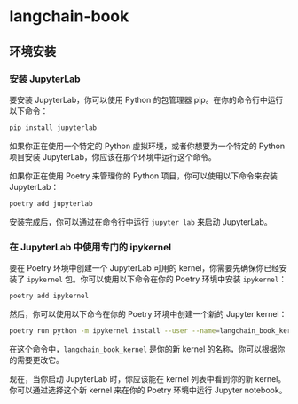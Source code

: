 # langchain-book

## 环境安装

### 安装 JupyterLab

要安装 JupyterLab，你可以使用 Python 的包管理器 pip。在你的命令行中运行以下命令：

```bash
pip install jupyterlab
```

如果你正在使用一个特定的 Python 虚拟环境，或者你想要为一个特定的 Python 项目安装 JupyterLab，你应该在那个环境中运行这个命令。

如果你正在使用 Poetry 来管理你的 Python 项目，你可以使用以下命令来安装 JupyterLab：

```bash
poetry add jupyterlab
```

安装完成后，你可以通过在命令行中运行 `jupyter lab` 来启动 JupyterLab。

### 在 JupyterLab 中使用专门的 ipykernel

要在 Poetry 环境中创建一个 JupyterLab 可用的 kernel，你需要先确保你已经安装了 `ipykernel` 包。你可以使用以下命令在你的 Poetry 环境中安装 `ipykernel`：

```bash
poetry add ipykernel
```

然后，你可以使用以下命令在你的 Poetry 环境中创建一个新的 Jupyter kernel：

```bash
poetry run python -m ipykernel install --user --name=langchain_book_kernel
```

在这个命令中，`langchain_book_kernel` 是你的新 kernel 的名称，你可以根据你的需要更改它。

现在，当你启动 JupyterLab 时，你应该能在 kernel 列表中看到你的新 kernel。你可以通过选择这个新 kernel 来在你的 Poetry 环境中运行 Jupyter notebook。